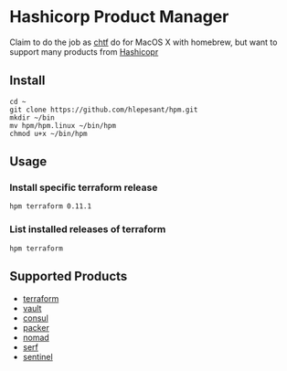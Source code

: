 # Hashicorp Product Manager

Claim to do the job as [chtf](https://github.com/Yleisradio/homebrew-terraforms) do for MacOS X with homebrew,
but want to support many products from [Hashicopr](https://www.hashicorp.com/)

## Install

```shell
cd ~
git clone https://github.com/hlepesant/hpm.git
mkdir ~/bin
mv hpm/hpm.linux ~/bin/hpm
chmod u+x ~/bin/hpm
```

## Usage

### Install specific terraform release
```shell
hpm terraform 0.11.1
```

### List installed releases of terraform
```shell
hpm terraform
```

## Supported Products


* [terraform](https://www.terraform.io/)
* [vault](https://www.vaultproject.io/)
* [consul](https://www.consul.io/)
* [packer](https://www.packer.io/)
* [nomad](https://www.nomadproject.io/)
* [serf](https://www.serf.io/)
* [sentinel](https://www.hashicorp.com/sentinel)



